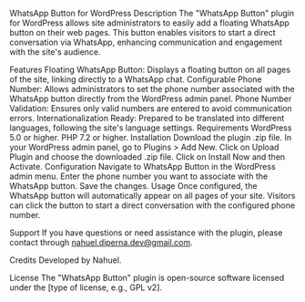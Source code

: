 WhatsApp Button for WordPress
Description
The "WhatsApp Button" plugin for WordPress allows site administrators to easily add a floating WhatsApp button on their web pages. This button enables visitors to start a direct conversation via WhatsApp, enhancing communication and engagement with the site's audience.

Features
Floating WhatsApp Button: Displays a floating button on all pages of the site, linking directly to a WhatsApp chat.
Configurable Phone Number: Allows administrators to set the phone number associated with the WhatsApp button directly from the WordPress admin panel.
Phone Number Validation: Ensures only valid numbers are entered to avoid communication errors.
Internationalization Ready: Prepared to be translated into different languages, following the site's language settings.
Requirements
WordPress 5.0 or higher.
PHP 7.2 or higher.
Installation
Download the plugin .zip file.
In your WordPress admin panel, go to Plugins > Add New.
Click on Upload Plugin and choose the downloaded .zip file.
Click on Install Now and then Activate.
Configuration
Navigate to WhatsApp Button in the WordPress admin menu.
Enter the phone number you want to associate with the WhatsApp button.
Save the changes.
Usage
Once configured, the WhatsApp button will automatically appear on all pages of your site. Visitors can click the button to start a direct conversation with the configured phone number.

Support
If you have questions or need assistance with the plugin, please contact through nahuel.diperna.dev@gmail.com.

Credits
Developed by Nahuel.

License
The "WhatsApp Button" plugin is open-source software licensed under the [type of license, e.g., GPL v2].
